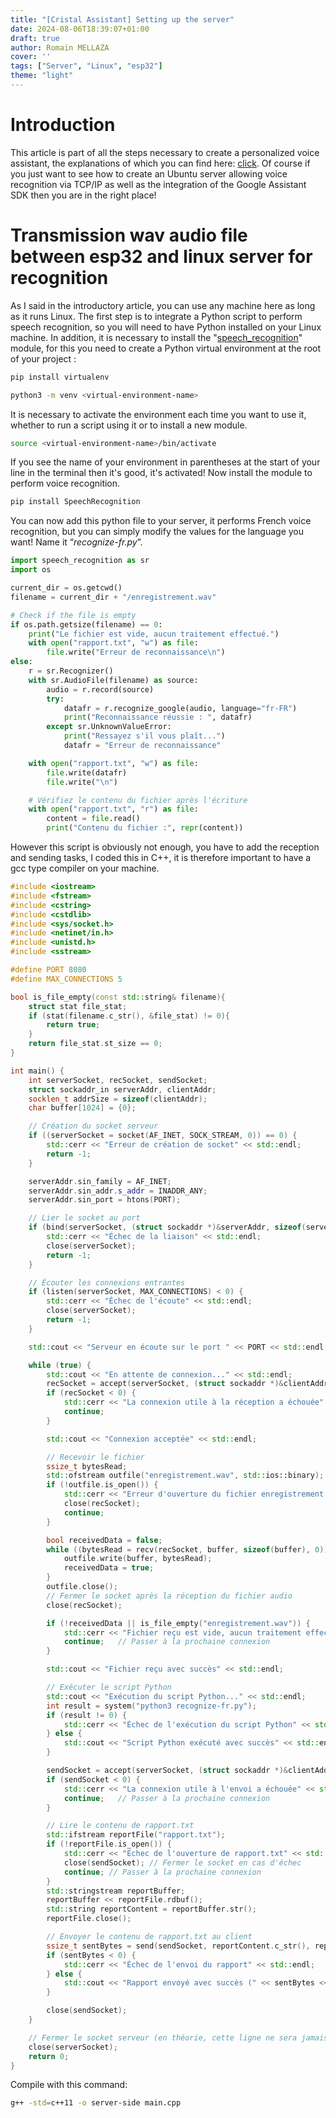 ```yaml
---
title: "[Cristal Assistant] Setting up the server"
date: 2024-08-06T18:39:07+01:00
draft: true
author: Romain MELLAZA
cover: ''
tags: ["Server", "Linux", "esp32"]
theme: "light"
---
```


# Introduction
This article is part of all the steps necessary to create a personalized voice assistant, the explanations of which you can find here: [click](). Of course if you just want to see how to create an Ubuntu server allowing voice recognition via TCP/IP as well as the integration of the Google Assistant SDK then you are in the right place!

# Transmission wav audio file between esp32 and linux server for recognition
As I said in the introductory article, you can use any machine here as long as it runs Linux. The first step is to integrate a Python script to perform speech recognition, so you will need to have Python installed on your Linux machine. In addition, it is necessary to install the "[speech_recognition](https://pypi.org/project/SpeechRecognition/)" module, for this you need to create a Python virtual environment at the root of your project :

```bash
pip install virtualenv
```

```bash
python3 -m venv <virtual-environment-name>
```

It is necessary to activate the environment each time you want to use it, whether to run a script using it or to install a new module.

```bash
source <virtual-environment-name>/bin/activate
```

If you see the name of your environment in parentheses at the start of your line in the terminal then it's good, it's activated! Now install the module to perform voice recognition.

```bash
pip install SpeechRecognition
```

You can now add this python file to your server, it performs French voice recognition, but you can simply modify the values ​​for the language you want! Name it “*recognize-fr.py*”.

```python
import speech_recognition as sr
import os

current_dir = os.getcwd()
filename = current_dir + "/enregistrement.wav"

# Check if the file is empty
if os.path.getsize(filename) == 0:
    print("Le fichier est vide, aucun traitement effectué.")
    with open("rapport.txt", "w") as file:
        file.write("Erreur de reconnaissance\n")
else:
    r = sr.Recognizer()
    with sr.AudioFile(filename) as source:
        audio = r.record(source)
        try:
            datafr = r.recognize_google(audio, language="fr-FR")
            print("Reconnaissance réussie : ", datafr)
        except sr.UnknownValueError:
            print("Ressayez s'il vous plaît...")
            datafr = "Erreur de reconnaissance"

    with open("rapport.txt", "w") as file:
        file.write(datafr)
        file.write("\n")

    # Vérifiez le contenu du fichier après l'écriture
    with open("rapport.txt", "r") as file:
        content = file.read()
        print("Contenu du fichier :", repr(content))
```

However this script is obviously not enough, you have to add the reception and sending tasks, I coded this in C++, it is therefore important to have a gcc type compiler on your machine.

```cpp
#include <iostream>
#include <fstream>
#include <cstring>
#include <cstdlib>
#include <sys/socket.h>
#include <netinet/in.h>
#include <unistd.h>
#include <sstream>

#define PORT 8080
#define MAX_CONNECTIONS 5

bool is_file_empty(const std::string& filename){
    struct stat file_stat;
    if (stat(filename.c_str(), &file_stat) != 0){
        return true;
    }
    return file_stat.st_size == 0;
}

int main() {
    int serverSocket, recSocket, sendSocket;
    struct sockaddr_in serverAddr, clientAddr;
    socklen_t addrSize = sizeof(clientAddr);
    char buffer[1024] = {0};

    // Création du socket serveur
    if ((serverSocket = socket(AF_INET, SOCK_STREAM, 0)) == 0) {
        std::cerr << "Erreur de création de socket" << std::endl;
        return -1;
    }

    serverAddr.sin_family = AF_INET;
    serverAddr.sin_addr.s_addr = INADDR_ANY;
    serverAddr.sin_port = htons(PORT);

    // Lier le socket au port
    if (bind(serverSocket, (struct sockaddr *)&serverAddr, sizeof(serverAddr)) < 0) {
        std::cerr << "Échec de la liaison" << std::endl;
        close(serverSocket);
        return -1;
    }

    // Écouter les connexions entrantes
    if (listen(serverSocket, MAX_CONNECTIONS) < 0) {
        std::cerr << "Échec de l'écoute" << std::endl;
        close(serverSocket);
        return -1;
    }

    std::cout << "Serveur en écoute sur le port " << PORT << std::endl;

    while (true) {
        std::cout << "En attente de connexion..." << std::endl;
        recSocket = accept(serverSocket, (struct sockaddr *)&clientAddr, &addrSize);
        if (recSocket < 0) {
            std::cerr << "La connexion utile à la réception a échouée" << std::endl;
            continue;
        }

        std::cout << "Connexion acceptée" << std::endl;

        // Recevoir le fichier
        ssize_t bytesRead;
        std::ofstream outfile("enregistrement.wav", std::ios::binary);
        if (!outfile.is_open()) {
            std::cerr << "Erreur d'ouverture du fichier enregistrement.wav" << std::endl;
            close(recSocket);
            continue;
        }

        bool receivedData = false;
        while ((bytesRead = recv(recSocket, buffer, sizeof(buffer), 0)) > 0) {
            outfile.write(buffer, bytesRead);
            receivedData = true;
        }
        outfile.close();
        // Fermer le socket après la réception du fichier audio
        close(recSocket);

        if (!receivedData || is_file_empty("enregistrement.wav")) {
            std::cerr << "Fichier reçu est vide, aucun traitement effectué" << std::endl;
            continue;   // Passer à la prochaine connexion
        }

        std::cout << "Fichier reçu avec succès" << std::endl;

        // Exécuter le script Python
        std::cout << "Exécution du script Python..." << std::endl;
        int result = system("python3 recognize-fr.py");
        if (result != 0) {
            std::cerr << "Échec de l'exécution du script Python" << std::endl;
        } else {
            std::cout << "Script Python exécuté avec succès" << std::endl;
        }

        sendSocket = accept(serverSocket, (struct sockaddr *)&clientAddr, &addrSize);
        if (sendSocket < 0) {
            std::cerr << "La connexion utile à l'envoi a échouée" << std::endl;
            continue;   // Passer à la prochaine connexion
        }

        // Lire le contenu de rapport.txt
        std::ifstream reportFile("rapport.txt");
        if (!reportFile.is_open()) {
            std::cerr << "Échec de l'ouverture de rapport.txt" << std::endl;
            close(sendSocket); // Fermer le socket en cas d'échec
            continue; // Passer à la prochaine connexion
        }
        std::stringstream reportBuffer;
        reportBuffer << reportFile.rdbuf();
        std::string reportContent = reportBuffer.str();
        reportFile.close();

        // Envoyer le contenu de rapport.txt au client
        ssize_t sentBytes = send(sendSocket, reportContent.c_str(), reportContent.size(), 0);
        if (sentBytes < 0) {
            std::cerr << "Échec de l'envoi du rapport" << std::endl;
        } else {
            std::cout << "Rapport envoyé avec succès (" << sentBytes << " bytes)" << std::endl;
        }

        close(sendSocket);
    }

    // Fermer le socket serveur (en théorie, cette ligne ne sera jamais exécutée)
    close(serverSocket);
    return 0;
}
```

Compile with this command:

```bash
g++ -std=c++11 -o server-side main.cpp
```
